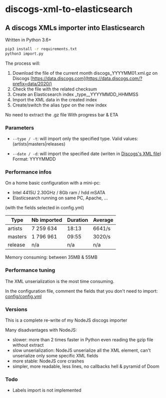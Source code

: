 # discogs-xml-to-elasticsearch
## A discogs XMLs importer into Elasticsearch

Written in Python 3.6+
```sh
pip3 install -r requirements.txt
python3 import.py
````

The process will:
1. Download the file of the current month discogs_YYYYMM01.xml.gz on Discogs [https://data.discogs.com](https://data.discogs.com/?prefix=data/2020/)
2. Check the file with the related checksum
3. Create an Elasticsearch index _type__YYYYMMDD_HHMMSS
4. Import the XML data in the created index
5. Create/switch the alias _type_ on the new index

No need to extract the .gz file
With progress bar & ETA

### Parameters

- `--type / -t`: will import only the specified type.
Valid values: (artists|masters|releases)

- `--date / -d`: will import the specified date (writen in [Discogs's XML file](https://data.discogs.com/?prefix=data/2020/))
Format: YYYYMMDD

### Performance infos

On a home basic configuration with a mini-pc:
 - Intel 4415U 2.30GHz / 8Gb ram / hdd mSATA
 - Elasticsearch running on same PC, Apache, ...

 (with the fields selected in config.yml)

| Type | Nb imported | Duration | Average |
| --- | --- | --- | --- |
| artists | 7 259 634 | 18:13 | 6641/s |
| masters | 1 796 961 | 09:55 | 3020/s |
| release | n/a | n/a | n/a |

Memory consuming: between 35MB & 55MB

### Performance tuning

The XML unserialization is the most time consuming.

In the configuration file, comment the fields that
you don't need to import:
[config/config.yml](config/config.yml)

### Versions

This is a complete re-write of my NodeJS discogs importer

Many disadvantages with NodeJS:
 - slower: more than 2 times faster in Python even reading the gzip file without extract
 - slow unserialization: NodeJS unserialize all the XML element, can't unserialize only some specific XML fields
 - more stable: NodeJS core crashes
 - simpler, more readable, less lines, no callbacks hell & pyramid of Doom

### Todo
 - Labels import is not implemented
